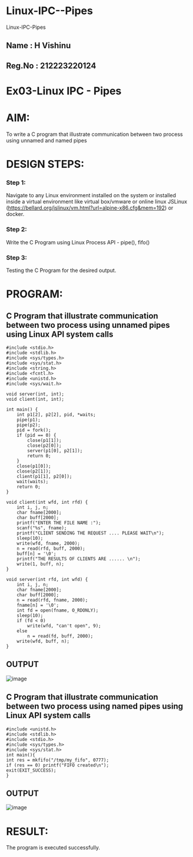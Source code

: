 # Linux-IPC--Pipes
Linux-IPC-Pipes
## Name : H Vishinu 
## Reg.No : 212223220124

# Ex03-Linux IPC - Pipes

# AIM:
To write a C program that illustrate communication between two process using unnamed and named pipes

# DESIGN STEPS:

### Step 1:

Navigate to any Linux environment installed on the system or installed inside a virtual environment like virtual box/vmware or online linux JSLinux (https://bellard.org/jslinux/vm.html?url=alpine-x86.cfg&mem=192) or docker.

### Step 2:

Write the C Program using Linux Process API - pipe(), fifo()

### Step 3:

Testing the C Program for the desired output. 

# PROGRAM:

## C Program that illustrate communication between two process using unnamed pipes using Linux API system calls

```
#include <stdio.h>
#include <stdlib.h>
#include <sys/types.h>
#include <sys/stat.h>
#include <string.h>
#include <fcntl.h>
#include <unistd.h>
#include <sys/wait.h>

void server(int, int);
void client(int, int);

int main() {
    int p1[2], p2[2], pid, *waits;
    pipe(p1);
    pipe(p2);
    pid = fork();
    if (pid == 0) {
        close(p1[1]);
        close(p2[0]);
        server(p1[0], p2[1]);
        return 0;
    }
    close(p1[0]);
    close(p2[1]);
    client(p1[1], p2[0]);
    wait(waits);
    return 0;
}

void client(int wfd, int rfd) {
    int i, j, n;
    char fname[2000];
    char buff[2000];
    printf("ENTER THE FILE NAME :");
    scanf("%s", fname);
    printf("CLIENT SENDING THE REQUEST .... PLEASE WAIT\n");
    sleep(10);
    write(wfd, fname, 2000);
    n = read(rfd, buff, 2000);
    buff[n] = '\0';
    printf("THE RESULTS OF CLIENTS ARE ...... \n");
    write(1, buff, n);
}

void server(int rfd, int wfd) {
    int i, j, n;
    char fname[2000];
    char buff[2000];
    n = read(rfd, fname, 2000);
    fname[n] = '\0';
    int fd = open(fname, O_RDONLY);
    sleep(10);
    if (fd < 0)
        write(wfd, "can't open", 9);
    else
        n = read(fd, buff, 2000);
    write(wfd, buff, n);
}

```



## OUTPUT
![image](https://github.com/VisHinu24/Linux-IPC-Pipes/assets/144244396/4a71216f-eb04-40ec-8052-920914c391b7)


## C Program that illustrate communication between two process using named pipes using Linux API system calls
```
#include <unistd.h>
#include <stdlib.h>
#include <stdio.h>
#include <sys/types.h>
#include <sys/stat.h>
int main(){
int res = mkfifo("/tmp/my_fifo", 0777);
if (res == 0) printf("FIFO created\n");
exit(EXIT_SUCCESS);
}
```




## OUTPUT
![image](https://github.com/VisHinu24/Linux-IPC-Pipes/assets/144244396/281f286d-7299-46cc-b715-2fc9c9d5dcb1)


# RESULT:
The program is executed successfully.
